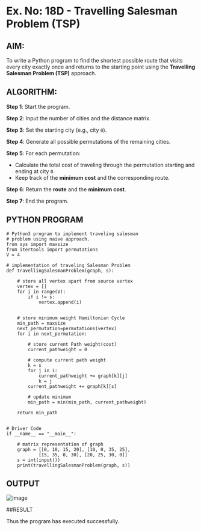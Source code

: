 # Ex. No: 18D - Travelling Salesman Problem (TSP)

## AIM:
To write a Python program to find the shortest possible route that visits every city exactly once and returns to the starting point using the **Travelling Salesman Problem (TSP)** approach.

## ALGORITHM:

**Step 1**: Start the program.

**Step 2**: Input the number of cities and the distance matrix.

**Step 3**: Set the starting city (e.g., city `0`).

**Step 4**: Generate all possible permutations of the remaining cities.

**Step 5**: For each permutation:
- Calculate the total cost of traveling through the permutation starting and ending at city `0`.
- Keep track of the **minimum cost** and the corresponding route.

**Step 6**: Return the **route** and the **minimum cost**.

**Step 7**: End the program.

## PYTHON PROGRAM

```
# Python3 program to implement traveling salesman
# problem using naive approach.
from sys import maxsize
from itertools import permutations
V = 4

# implementation of traveling Salesman Problem
def travellingSalesmanProblem(graph, s):

	# store all vertex apart from source vertex
	vertex = []
	for i in range(V):
		if i != s:
		    vertex.append(i)
			

	# store minimum weight Hamiltonian Cycle
	min_path = maxsize
	next_permutation=permutations(vertex)
	for i in next_permutation:

		# store current Path weight(cost)
		current_pathweight = 0

		# compute current path weight
		k = s
		for j in i:
			current_pathweight += graph[k][j]
			k = j
		current_pathweight += graph[k][s]

		# update minimum
		min_path = min(min_path, current_pathweight)
		
	return min_path


# Driver Code
if __name__ == "__main__":

	# matrix representation of graph
	graph = [[0, 10, 15, 20], [10, 0, 35, 25],
			[15, 35, 0, 30], [20, 25, 30, 0]]
	s = int(input())
	print(travellingSalesmanProblem(graph, s))

```

## OUTPUT
![image](https://github.com/user-attachments/assets/490ceb2b-19d4-44b5-acea-a2e0e50f44ea)


##RESULT

Thus the program has executed successfully.
